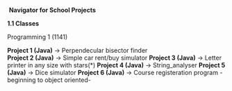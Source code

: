 ​									**Navigator for School Projects**



**1.1 Classes**

Programming 1 (1141)

   **Project 1    (Java)**         -> Perpendecular bisector finder      
   **Project 2    (Java)** 		-> Simple car rent/buy simulator
   **Project 3    (Java)** 		-> Letter printer in any size with stars(*)
   **Project 4    (Java)**  	   -> String_analyser
   **Project 5    (Java)**		 -> Dice simulator
   **Project 6    (Java)** 		-> Course registeration program -beginning to object oriented-

